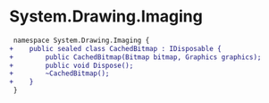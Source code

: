 # System.Drawing.Imaging

``` diff
 namespace System.Drawing.Imaging {
+    public sealed class CachedBitmap : IDisposable {
+        public CachedBitmap(Bitmap bitmap, Graphics graphics);
+        public void Dispose();
+        ~CachedBitmap();
+    }
 }
```

